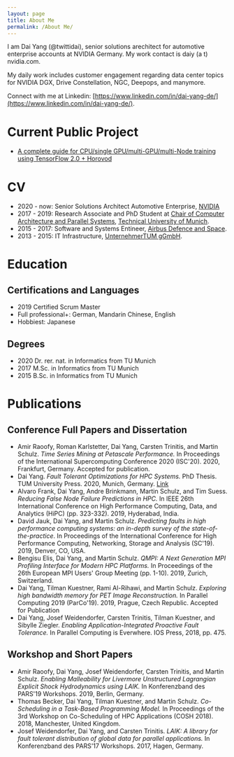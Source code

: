 ```yaml
---
layout: page
title: About Me
permalink: /About Me/
---
```


I am Dai Yang (@twittidai), senior solutions arechitect for automotive enterprise accounts at NVIDIA Germany.
My work contact is daiy (a t) nvidia.com.

My daily work includes customer engagement regarding data center topics for NVIDIA DGX, Drive Constellation, NGC, Deepops, and manymore. 

Connect with me at Linkedin: [https://www.linkedin.com/in/dai-yang-de/](https://www.linkedin.com/in/dai-yang-de/).

# Current Public Project
- [A complete guide for CPU/single GPU/multi-GPU/multi-Node training using TensorFlow 2.0 + Horovod](https://github.com/zenodia/TF2_Workshop)

# CV

- 2020 - now: Senior Solutions Architect Automotive Enterprise, [NVIDIA](https://www.nvidia.com)
- 2017 - 2019: Research Associate and PhD Student at [Chair of Computer Architecture and Parallel Systems](https://in.tum.de/caps), [Technical University of Munich](https://www.tum.de).
- 2015 - 2017: Software and Systems Entineer, [Airbus Defence and Space](https://www.airbus.com).
- 2013 - 2015: IT Infrastructure, [UnternehmerTUM gGmbH](https://www.unternehmertum.de).

# Education

## Certifications and Languages
- 2019 Certified Scrum Master
- Full professional+: German, Mandarin Chinese, English
- Hobbiest: Japanese

## Degrees 
- 2020 Dr. rer. nat. in Informatics from TU Munich
- 2017 M.Sc. in Informatics from TU Munich
- 2015 B.Sc. in Informatics from TU Munich

# Publications 
## Conference Full Papers and Dissertation
- Amir Raoofy, Roman Karlstetter, Dai Yang, Carsten Trinitis, and Martin Schulz. *Time Series Mining at Petascale Performance.* In Proceedings of the International Supercomputing Conference 2020 (ISC'20). 2020, Frankfurt, Germany. Accepted for publication. 
- Dai Yang. *Fault Tolerant Optimizations for HPC Systems.* PhD Thesis. TUM University Press. 2020, Munich, Germany. [Link](https://mediatum.ub.tum.de/1518787)
- Alvaro Frank, Dai Yang, Andre Brinkmann, Martin Schulz, and Tim Suess. *Reducing False Node Failure Predictions in HPC.* In IEEE 26th International Conference on High Performance Computing, Data, and Analytics (HiPC) (pp. 323-332). 2019, Hyderabad, India. 
- David Jauk, Dai Yang, and Martin Schulz. *Predicting faults in high performance computing systems: an in-depth survey of the state-of-the-practice*. In Proceedings of the International Conference for High Performance Computing, Networking, Storage and Analysis (SC'19). 2019, Denver, CO, USA. 
- Bengisu Elis, Dai Yang, and Martin Schulz. *QMPI: A Next Generation MPI Profiling Interface for Modern HPC Platforms.* In Proceedings of the 26th European MPI Users' Group Meeting (pp. 1-10). 2019, Zurich, Switzerland. 
- Dai Yang, Tilman Kuestner, Rami Al-Rihawi, and Martin Schulz. *Exploring high bandwidth memory for PET Image Reconstruction.* In Parallel Computing 2019 (ParCo'19). 2019, Prague, Czech Republic. Accepted for Publication
- Dai Yang, Josef Weidendorfer, Carsten Trinitis, Tilman Kuestner, and Sibylle Ziegler. *Enabling Application-Integrated Proactive Fault Tolerance.* In Parallel Computing is Everwhere. IOS Press, 2018, pp. 475. 


## Workshop and Short Papers
- Amir Raoofy, Dai Yang, Josef Weidendorfer, Carsten Trinitis, and Martin Schulz. *Enabling Malleability for Livermore Unstructured Lagrangian Explicit Shock Hydrodynamics using LAIK.* In Konferenzband des PARS'19 Workshops. 2019, Berlin, Germany.
- Thomas Becker, Dai Yang, Tilman Kuestner, and Martin Schulz. *Co-Scheduling in a Task-Based Programming Model.* In Proceedings of the 3rd Workshop on Co-Scheduling of HPC Applications (COSH 2018). 2018, Manchester, United Kingdom.
- Josef Weidendorfer, Dai Yang, and Carsten Trinitis. *LAIK: A library for fault tolerant distribution of global data for parallel applications.* In Konferenzband des PARS'17 Workshops. 2017, Hagen, Germany. 
